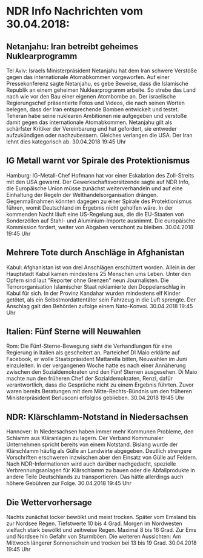 # NDR Info Nachrichten vom 30.04.2018:


## Netanjahu: Iran betreibt geheimes Nuklearprogramm
Tel Aviv: Israels Ministerpräsident Netanjahu hat dem Iran schwere Verstöße gegen das internationale Atomabkommen vorgeworfen. Auf einer Pressekonferenz sagte Netanjahu, es gebe Beweise, dass die Islamische Republik an einem geheimen Nuklearprogramm arbeite. So strebe das Land nach wie vor den Bau einer eigenen Atombombe an. Der israelische Regierungschef präsentierte Fotos und Videos, die nach seinen Worten belegen, dass der Iran entsprechende Bomben entwickelt und testet. Teheran habe seine nuklearen Ambitionen nie aufgegeben und verstoße damit gegen das internationale Atomabkommen. Netanjahu gilt als schärfster Kritiker der Vereinbarung und hat gefordert, sie entweder aufzukündigen oder nachzubessern. Gleiches verlangen die USA. Der Iran lehnt dies kategorisch ab. 30.04.2018 19:45 Uhr 

## IG Metall warnt vor Spirale des Protektionismus
Hamburg: IG-Metall-Chef Hofmann hat vor einer Eskalation des Zoll-Streits mit den USA gewarnt. Der Gewerkschaftsvorsitzende sagte auf NDR Info, die Europäische Union müsse zunächst weiterverhandeln und auf eine Einhaltung der Regeln der Welthandelsorganisation drängen. Gegenmaßnahmen könnten dagegen zu einer Spirale des Protektionismus führen, womit Deutschland im Ergebnis nicht geholfen wäre. In der kommenden Nacht läuft eine US-Regelung aus, die die EU-Staaten von Sonderzöllen auf Stahl- und Aluminium-Importe ausnimmt. Die europäische Kommission fordert, weiter von Abgaben verschont zu bleiben. 30.04.2018 19:45 Uhr 

## Mehrere Tote durch Anschläge in Afghanistan
Kabul: 			Afghanistan ist von drei Anschlägen erschüttert worden. Allein in der Hauptstadt Kabul kamen mindestens 25 Menschen ums Leben. Unter den Opfern sind laut "Reporter ohne Grenzen" neun Journalisten. Die Terrororganisation Islamischer Staat reklamierte den Doppelanschlag in Kabul für sich. In der Provinz Kandahar wurden mindestens elf Kinder getötet, als ein Selbstmordattentäter sein Fahrzeug in die Luft sprengte. Der Anschlag galt den Behörden zufolge einem Nato-Konvoi. 30.04.2018 19:45 Uhr 

## Italien: Fünf Sterne will Neuwahlen
Rom: Die Fünf-Sterne-Bewegung sieht die Verhandlungen für eine Regierung in Italien als gescheitert an. Parteichef DI Maio erklärte auf Facebook, er wolle Staatspräsident Mattarella bitten, Neuwahlen im Juni einzuleiten. In der vergangenen Woche hatte es nach einer Annäherung zwischen den Sozialdemokraten und den Fünf Sternen ausgesehen. Di Maio machte nun den früheren Chef der Sozialdemokraten, Renzi, dafür verantwortlich, dass die Gespräche nicht zu einem Ergebnis führten. Zuvor waren bereits Beratungen mit dem Mitte-Rechts-Bündnis um den früheren Ministerpräsident Berlusconi erfolglos geblieben. 30.04.2018 19:45 Uhr 

## NDR: Klärschlamm-Notstand in Niedersachsen
Hannover: In Niedersachsen haben immer mehr Kommunen Probleme, den Schlamm aus Kläranlagen zu lagern. Der Verband Kommunaler Unternehmen spricht bereits von einem Notstand. Bislang wurde der Klärschlamm häufig als Gülle an Landwirte abgegeben. Deutlich strengere Vorschriften erschweren inzwischen aber den Einsatz von Gülle auf Feldern. Nach NDR-Informationen wird auch darüber nachgedacht, spezielle Verbrennungsanlagen für Klärschlamm zu bauen oder die Abfallprodukte in andere Teile Deutschlands zu transportieren. Das hätte allerdings auch höhere Gebühren zur Folge. 30.04.2018 19:45 Uhr 

## Die Wettervorhersage
Nachts zunächst locker bewölkt und meist trocken. Später vom Emsland bis zur Nordsee Regen. Tiefstwerte 10 bis 4 Grad. Morgen im Nordwesten vielfach stark bewölkt und zeitweise Regen. Maximal 8 bis 16 Grad. Zur Ems und Nordsee hin Gefahr von Sturmböen. Die weiteren Aussichten: Am Mittwoch längerer Sonnenschein und trocken bei 13 bis 19 Grad. 30.04.2018 19:45 Uhr 
